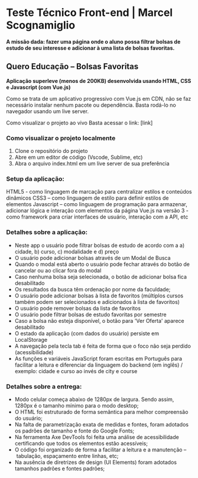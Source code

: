 # Teste Técnico Front-end | Marcel Scognamiglio

**A missão dada: fazer uma página onde o aluno possa filtrar bolsas de estudo de seu interesse e adicionar à uma lista de bolsas favoritas.**

## Quero Educação – Bolsas Favoritas

**Aplicação superleve (menos de 200KB) desenvolvida usando HTML, CSS e Javascript (com Vue.js)**

Como se trata de um aplicativo progressivo com Vue.js em CDN, não se faz necessário instalar nenhum pacote ou dependência. Basta rodá-lo no navegador usando um live server.

Como visualizar o projeto ao vivo
Basta acessar o link: [link]

### Como visualizar o projeto localmente
1. Clone o repositório do projeto
2. Abre em um editor de código (Vscode, Sublime, etc) 
3. Abra o arquivo index.html em um live server de sua preferência

### Setup da aplicação:
HTML5 - como linguagem de marcação para centralizar estilos e conteúdos dinâmicos
CSS3 – como linguagem de estilo para definir estilos de elementos 
Javascript – como linguagem de programação para armazenar, adicionar lógica e interação com elementos da página
Vue.js na versão 3 - como framework para criar interfaces de usuário, interação com a API, etc


### Detalhes sobre a aplicação:
- Neste app o usuário pode filtrar bolsas de estudo de acordo com a a) cidade, b) curso, c) modalidade e d) preço
- O usuário pode adicionar bolsas através de um Modal de Busca
- Quando o modal está aberto o usuário pode fechar através do botão de cancelar ou ao clicar fora do modal
- Caso nenhuma bolsa seja selecionada, o botão de adicionar bolsa fica desabilitado
- Os resultados da busca têm ordenação por nome da faculdade;
- O usuário pode adicionar bolsas à lista de favoritos (múltiplos cursos também podem ser selecionados e adicionados à lista de favoritos)
- O usuário pode remover bolsas da lista de favoritos
- O usuário pode filtrar bolsas de estudo favoritas por semestre
- Caso a bolsa não esteja disponível, o botão para 'Ver Oferta' aparece desabilitado
- O estado da aplicação (com dados do usuário) persiste em LocalStorage
- A navegação pela tecla tab é feita de forma que o foco não seja perdido (acessibilidade)
- As funções e variáveis JavaScript foram escritas em Português para facilitar a leitura e diferenciar da linguagem do backend (em inglês) / exemplo: cidade e curso ao invés de city e course

### Detalhes sobre a entrega:
- Modo celular começa abaixo de 1280px de largura. Sendo assim, 1280px é o tamanho mínimo para o modo desktop;
- O HTML foi estruturado de forma semântica para melhor compreensão do usuário;
- Na falta de parametrização exata de medidas e fontes, foram adotados os padrões de tamanho e fonte do Google Fonts;
- Na ferramenta Axe DevTools foi feita uma análise de acessibilidade certificando que todos os elementos estão acessíveis;
- O código foi organizado de forma a facilitar a leitura e a manutenção – tabulação, espaçamento entre linhas, etc;
- Na ausência de diretrizes de design (UI Elements) foram adotados tamanhos padrões e fontes padrões;

